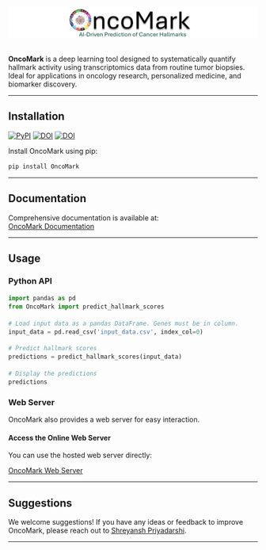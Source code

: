<div align="center">
  <img src="docs/Oncomark_poster.png" alt="Oncomark Poster">
</div>
<br>

**OncoMark** is a deep learning tool designed to systematically quantify hallmark activity using transcriptomics data from routine tumor biopsies. Ideal for applications in oncology research, personalized medicine, and biomarker discovery.

---

## Installation

[![PyPI](https://badge.fury.io/py/OncoMark.svg)](https://pypi.org/project/OncoMark/)
[![DOI](https://zenodo.org/badge/DOI/10.5281/zenodo.14647336.svg)](https://doi.org/10.5281/zenodo.14647336)
[![DOI](https://img.shields.io/badge/Dryad-DOI-orange)](https://doi.org/10.5061/dryad.zw3r228jc)

Install OncoMark using pip:

```bash
pip install OncoMark
```

---

## Documentation

Comprehensive documentation is available at:  
[OncoMark Documentation](https://oncomark.readthedocs.io/en/latest/)

---

## Usage

### Python API

```python
import pandas as pd
from OncoMark import predict_hallmark_scores

# Load input data as a pandas DataFrame. Genes must be in column.
input_data = pd.read_csv('input_data.csv', index_col=0)

# Predict hallmark scores
predictions = predict_hallmark_scores(input_data)

# Display the predictions
predictions
```

### Web Server

OncoMark also provides a web server for easy interaction.

#### Access the Online Web Server

You can use the hosted web server directly:

[OncoMark Web Server](https://oncomark-ai.hf.space/)

---

## Suggestions

We welcome suggestions! If you have any ideas or feedback to improve OncoMark, please reach out to [Shreyansh Priyadarshi](mailto:shreyansh.priyadarshi02@gmail.com).

---
